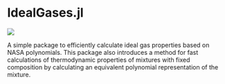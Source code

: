 # IdealGases.jl

[![](https://img.shields.io/badge/docs-latest-blue.svg)](https://mit-lae.github.io/IdealGases.jl/dev/)

A simple package to efficiently calculate ideal gas properties based on NASA polynomials.
This package also introduces a method for fast calculations of thermodynamic properties of mixtures with fixed composition by calculating an equivalent polynomial representation of the mixture.
